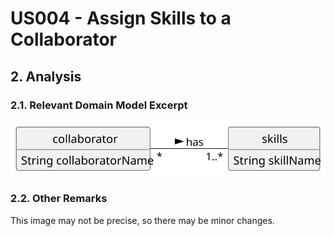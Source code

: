 # US004 - Assign Skills to a Collaborator

## 2. Analysis

### 2.1. Relevant Domain Model Excerpt 

![Domain Model](svg/us004-domain-model.svg)

### 2.2. Other Remarks

This image may not be precise, so there may be minor changes.